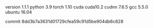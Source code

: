 version 1.1.1
python 3.9
torch 1.10
cuda cuda10.2
cudnn 7.6.5
gcc 5.5.0
ubuntu 16.04

commit 8dd3b7a3631d01729cfea59c91d5be904db6c828